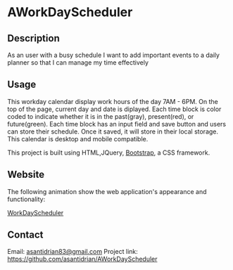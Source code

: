 # AWorkDayScheduler

## Description

As an user with a busy schedule
I want to add important events to a daily planner
so that I can manage my time effectively

## Usage
This workday calendar display work hours of the day 7AM - 6PM.
On the top of the page, current day and date is diplayed.
Each time block is color coded to indicate whether it is in the past(gray), present(red), or future(green).
Each time block has an input field and save button and users can store their schedule.
Once it saved, it will store in their local storage.
This calendar is desktop and mobile compatible.

This project is built using HTML,JQuery, [Bootstrap](https://getbootstrap.com/), a CSS framework. 

## Website

The following animation show the web application's appearance and functionality:

[WorkDayScheduler](./Assets/WorkDayScheduler.gif)

## Contact
Email: asantidrian83@gmail.com
Project link: https://github.com/asantidrian/AWorkDayScheduler
